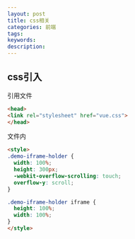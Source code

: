 ```yaml
---
layout: post
title: css相关
categories: 前端
tags:
keywords:
description:
---
```


## css引入

引用文件
```html
<head>
<link rel="stylesheet" href="vue.css">
</head>
```

文件内
```html
<style>
.demo-iframe-holder {
  width: 100%;
  height: 300px;
  -webkit-overflow-scrolling: touch;
  overflow-y: scroll;
}

.demo-iframe-holder iframe {
  height: 100%;
  width: 100%;
}
</style>

```
